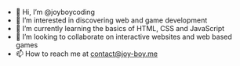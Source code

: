 - 👋 Hi, I’m @joyboycoding
- 👀 I’m interested in discovering web and game development
- 🌱 I’m currently learning the basics of HTML, CSS and JavaScript
- 💞️ I’m looking to collaborate on interactive websites and web based games
- 📫 How to reach me at contact@joy-boy.me

<!---
joyboycoding/joyboycoding is a ✨ special ✨ repository because its `README.md` (this file) appears on your GitHub profile.
You can click the Preview link to take a look at your changes.
--->
